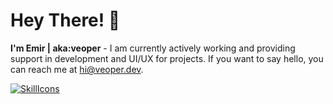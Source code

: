 # Hey There! 👋
**I'm Emir | aka:veoper** - I am currently actively working and providing support in development and UI/UX for projects. If you want to say hello, you can reach me at hi@veoper.dev.

[![SkillIcons](https://skillicons.dev/icons?i=js,html,css,sass,bootstrap,tailwind,mysql,vscode,vue,figma,nodejs,mongodb,postman)](https://veoper.dev)<br/>
